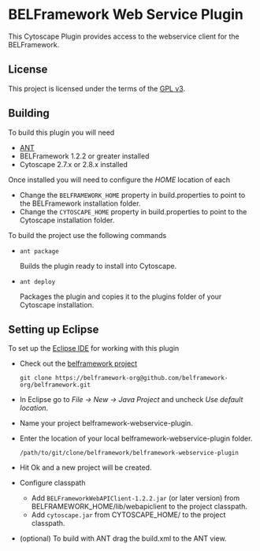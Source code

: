 BELFramework Web Service Plugin
==============================

This Cytoscape Plugin provides access to the webservice client for the BELFramework.

License
-------
This project is licensed under the terms of the [GPL v3](http://www.gnu.org/licenses/gpl-3.0.txt).

Building
--------

To build this plugin you will need

-   [ANT](http://ant.apache.org/)
-   BELFramework 1.2.2 or greater installed
-   Cytoscape 2.7.x or 2.8.x installed

Once installed you will need to configure the *HOME* location of each

-   Change the `BELFRAMEWORK_HOME` property in build.properties to point to the BELFramework installation folder.
-   Change the `CYTOSCAPE_HOME` property in build.properties to point to the Cytoscape installation folder.

To build the project use the following commands

-   `ant package`

    Builds the plugin ready to install into Cytoscape.

-   `ant deploy`

    Packages the plugin and copies it to the plugins folder of your Cytoscape installation.


Setting up Eclipse
------------------

To set up the [Eclipse IDE](http://www.eclipse.org/) for working with this plugin

-   Check out the [belframework project](https://belframework-org@github.com/belframework-org/belframework.git)

    `git clone https://belframework-org@github.com/belframework-org/belframework.git`

-   In Eclipse go to *File -> New -> Java Project* and uncheck *Use default location*.

-   Name your project belframework-webservice-plugin.

-   Enter the location of your local belframework-webservice-plugin folder.

    `/path/to/git/clone/belframework/belframework-webservice-plugin`

-   Hit Ok and a new project will be created.

-   Configure classpath

    -   Add `BELFrameworkWebAPIClient-1.2.2.jar` (or later version) from BELFRAMEWORK_HOME/lib/webapiclient to the project classpath.
    -   Add `cytoscape.jar` from CYTOSCAPE_HOME/ to the project classpath.

-   (optional) To build with ANT drag the build.xml to the ANT view.
